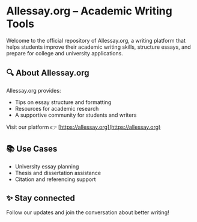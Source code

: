 # Allessay.org – Academic Writing Tools

Welcome to the official repository of Allessay.org, a writing platform that helps students improve their academic writing skills, structure essays, and prepare for college and university applications.

## 🔍 About Allessay.org
Allessay.org provides:
- Tips on essay structure and formatting
- Resources for academic research
- A supportive community for students and writers

Visit our platform 👉 [https://allessay.org](https://allessay.org)

## 📚 Use Cases
- University essay planning
- Thesis and dissertation assistance
- Citation and referencing support

## ✨ Stay connected
Follow our updates and join the conversation about better writing!
